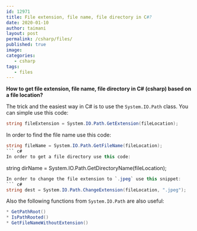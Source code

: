 ```yaml
---
id: 12971
title: File extension, file name, file directory in C#?
date: 2020-01-10
author: taimani
layout: post
permalink: /csharp/files/
published: true
image: 
categories:
   - csharp
tags:
   - files
---
```

**How to get file extension, file name, file directory in C# (csharp) based on a file location?**

The trick and the easiest way in C# is to use the `System.IO.Path` class.
You can simple use this code:
``` c#
string fileExtension = System.IO.Path.GetExtension(fileLocation);
```
In order to find the file name use this code:
``` c#
string fileName = System.IO.Path.GetFileName(fileLocation);
``` c#
In order to get a file directory use this code:
```
string dirName = System.IO.Path.GetDirectoryName(fileLocation);
``` c#
In order to change the file extension to `.jpeg` use this snippet:
``` c#
string dest = System.IO.Path.ChangeExtension(fileLocation, ".jpeg");
```
Also the following functions from `System.IO.Path` are also useful:
``` c#
* GetPathRoot()
* IsPathRooted()
* GetFileNameWithoutExtension()
```

